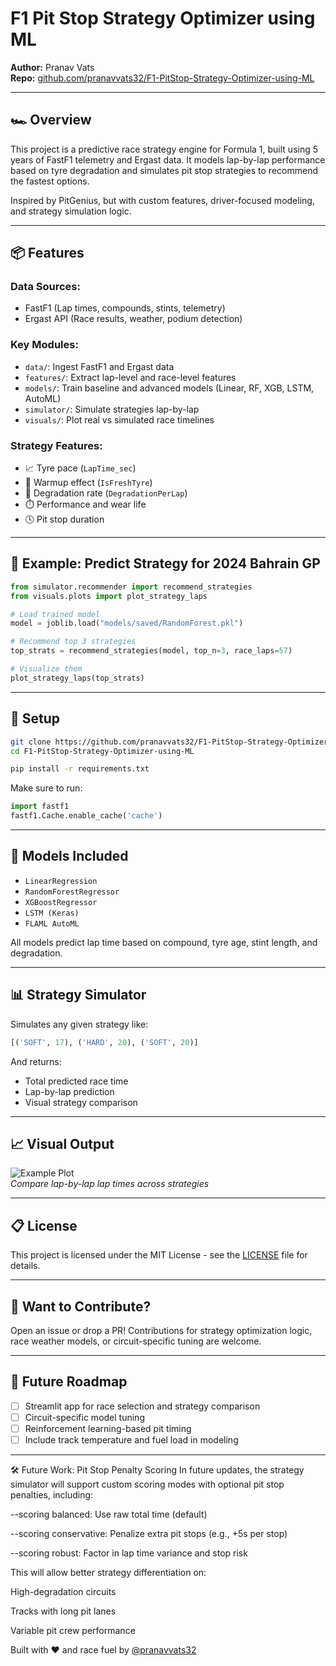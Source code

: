 # F1 Pit Stop Strategy Optimizer using ML

**Author:** Pranav Vats  
**Repo:** [github.com/pranavvats32/F1-PitStop-Strategy-Optimizer-using-ML](https://github.com/pranavvats32/F1-PitStop-Strategy-Optimizer-using-ML)

---

## 🏎️ Overview
This project is a predictive race strategy engine for Formula 1, built using 5 years of FastF1 telemetry and Ergast data. It models lap-by-lap performance based on tyre degradation and simulates pit stop strategies to recommend the fastest options.

Inspired by PitGenius, but with custom features, driver-focused modeling, and strategy simulation logic.

---

## 📦 Features

### Data Sources:
- FastF1 (Lap times, compounds, stints, telemetry)
- Ergast API (Race results, weather, podium detection)

### Key Modules:
- `data/`: Ingest FastF1 and Ergast data
- `features/`: Extract lap-level and race-level features
- `models/`: Train baseline and advanced models (Linear, RF, XGB, LSTM, AutoML)
- `simulator/`: Simulate strategies lap-by-lap
- `visuals/`: Plot real vs simulated race timelines

### Strategy Features:
- 📈 Tyre pace (`LapTime_sec`)
- 🧊 Warmup effect (`IsFreshTyre`)
- 🔻 Degradation rate (`DegradationPerLap`)
- ⏱️ Performance and wear life
- 🕓 Pit stop duration

---

## 🧪 Example: Predict Strategy for 2024 Bahrain GP

```python
from simulator.recommender import recommend_strategies
from visuals.plots import plot_strategy_laps

# Load trained model
model = joblib.load("models/saved/RandomForest.pkl")

# Recommend top 3 strategies
top_strats = recommend_strategies(model, top_n=3, race_laps=57)

# Visualize them
plot_strategy_laps(top_strats)
```

---

## 🔧 Setup
```bash
git clone https://github.com/pranavvats32/F1-PitStop-Strategy-Optimizer-using-ML.git
cd F1-PitStop-Strategy-Optimizer-using-ML

pip install -r requirements.txt
```

Make sure to run:
```python
import fastf1
fastf1.Cache.enable_cache('cache')
```

---

## 🧠 Models Included
- `LinearRegression`
- `RandomForestRegressor`
- `XGBoostRegressor`
- `LSTM (Keras)`
- `FLAML AutoML`

All models predict lap time based on compound, tyre age, stint length, and degradation.

---

## 📊 Strategy Simulator
Simulates any given strategy like:
```python
[('SOFT', 17), ('HARD', 20), ('SOFT', 20)]
```
And returns:
- Total predicted race time
- Lap-by-lap prediction
- Visual strategy comparison

---

## 📈 Visual Output
![Example Plot](path/to/example_plot.png)  
_Compare lap-by-lap lap times across strategies_

---

## 📋 License
This project is licensed under the MIT License - see the [LICENSE](LICENSE) file for details.

---

## 💬 Want to Contribute?
Open an issue or drop a PR! Contributions for strategy optimization logic, race weather models, or circuit-specific tuning are welcome.

---

## 🏁 Future Roadmap
- [ ] Streamlit app for race selection and strategy comparison
- [ ] Circuit-specific model tuning
- [ ] Reinforcement learning-based pit timing
- [ ] Include track temperature and fuel load in modeling

---
🛠️ Future Work: Pit Stop Penalty Scoring
In future updates, the strategy simulator will support custom scoring modes with optional pit stop penalties, including:

--scoring balanced: Use raw total time (default)

--scoring conservative: Penalize extra pit stops (e.g., +5s per stop)

--scoring robust: Factor in lap time variance and stop risk

This will allow better strategy differentiation on:

High-degradation circuits

Tracks with long pit lanes

Variable pit crew performance


Built with ❤️ and race fuel by [@pranavvats32](https://github.com/pranavvats32)

